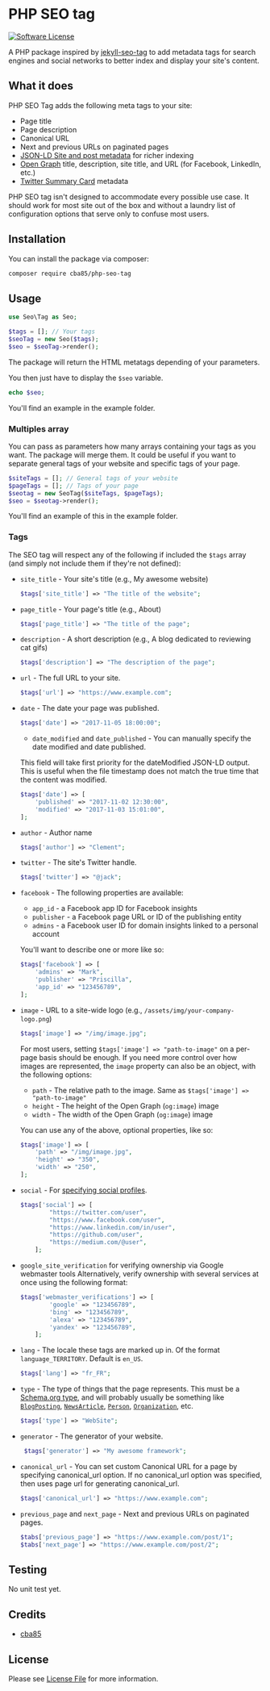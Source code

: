 # PHP SEO tag

[![Software License](https://img.shields.io/badge/license-MIT-brightgreen.svg?style=flat-square)](LICENSE.md)

A PHP package inspired by [jekyll-seo-tag](https://github.com/jekyll/jekyll-seo-tag) to add metadata tags for search engines and social networks to better index and display your site's content.

## What it does

PHP SEO Tag adds the following meta tags to your site:

- Page title
- Page description
- Canonical URL
- Next and previous URLs on paginated pages
- [JSON-LD Site and post metadata](https://developers.google.com/search/docs/guides/intro-structured-data) for richer indexing
- [Open Graph](http://ogp.me) title, description, site title, and URL (for Facebook, LinkedIn, etc.)
- [Twitter Summary Card](https://developer.twitter.com/en/docs/tweets/optimize-with-cards/guides/getting-started) metadata

PHP SEO tag isn't designed to accommodate every possible use case. It should work for most site out of the box and without a laundry list of configuration options that serve only to confuse most users.

## Installation

You can install the package via composer:

```bash
composer require cba85/php-seo-tag
```

## Usage

```php
use Seo\Tag as Seo;

$tags = []; // Your tags
$seoTag = new Seo($tags);
$seo = $seoTag->render();
```

The package will return the HTML metatags depending of your parameters.

You then just have to display the `$seo` variable.

```php
echo $seo;
```

You'll find an example in the example folder.

### Multiples array

You can pass as parameters how many arrays containing your tags as you want. The package will merge them. It could be useful if you want to separate general tags of your website and specific tags of your page.

```php
$siteTags = []; // General tags of your website
$pageTags = []; // Tags of your page
$seotag = new SeoTag($siteTags, $pageTags);
$seo = $seotag->render();
```

You'll find an example of this in the example folder.

### Tags

The SEO tag will respect any of the following if included the `$tags` array (and simply not include them if they're not defined):

- `site_title` - Your site's title (e.g., My awesome website)

    ```php
    $tags['site_title'] => "The title of the website";
    ```

- `page_title` - Your page's title (e.g., About)

    ```php
    $tags['page_title'] => "The title of the page";
    ```

- `description` - A short description (e.g., A blog dedicated to reviewing cat gifs)

    ```php
    $tags['description'] => "The description of the page";
    ```

- `url` - The full URL to your site.

    ```php
    $tags['url'] => "https://www.example.com";
    ```

- `date` - The date your page was published.

    ```php
    $tags['date'] => "2017-11-05 18:00:00";
    ```

    - `date_modified` and `date_published` - You can manually specify the date modified and date published.

    This field will take first priority for the dateModified JSON-LD output. This is useful when the file timestamp does not match the true time that the content was modified.

    ```php
    $tags['date'] => [
        'published' => "2017-11-02 12:30:00",
        'modified' => "2017-11-03 15:01:00",
    ];
    ```

- `author` - Author name

    ```php
    $tags['author'] => "Clement";
    ```

- `twitter` - The site's Twitter handle.

    ```php
    $tags['twitter'] => "@jack";
    ```

- `facebook` - The following properties are available:
  - `app_id` - a Facebook app ID for Facebook insights
  - `publisher` - a Facebook page URL or ID of the publishing entity
  - `admins` - a Facebook user ID for domain insights linked to a personal account

  You'll want to describe one or more like so:

    ```php
    $tags['facebook'] => [
        'admins' => "Mark",
        'publisher' => "Priscilla",
        'app_id' => "123456789",
    ];
    ```

- `image` - URL to a site-wide logo (e.g., `/assets/img/your-company-logo.png`)

    ```php
    $tags['image'] => "/img/image.jpg";
    ```

    For most users, setting `$tags['image'] => "path-to-image"` on a per-page basis should be enough. If you need more control over how images are represented, the `image` property can also be an object, with the following options:

    * `path` - The relative path to the image. Same as `$tags['image'] => "path-to-image"`
    * `height` - The height of the Open Graph (`og:image`) image
    * `width` - The width of the Open Graph (`og:image`) image

    You can use any of the above, optional properties, like so:

    ```php
    $tags['image'] => [
        'path' => "/img/image.jpg",
        'height' => "350",
        'width' => "250",
    ];
    ```

- `social` - For [specifying social profiles](https://developers.google.com/structured-data/customize/social-profiles).

    ```php
    $tags['social'] => [
            "https://twitter.com/user",
            "https://www.facebook.com/user",
            "https://www.linkedin.com/in/user",
            "https://github.com/user",
            "https://medium.com/@user",
        ];
    ```

- `google_site_verification` for verifying ownership via Google webmaster tools
Alternatively, verify ownership with several services at once using the following format:

    ```php
    $tags['webmaster_verifications'] => [
            'google' => "123456789",
            'bing' => "123456789",
            'alexa' => "123456789",
            'yandex' => "123456789",
        ];
    ```

- `lang` - The locale these tags are marked up in. Of the format `language_TERRITORY`. Default is `en_US`.

    ```php
    $tags['lang'] => "fr_FR";
    ```

-  `type` - The type of things that the page represents. This must be a [Schema.org type](http://schema.org/docs/schemas.html), and will probably usually be something like [`BlogPosting`](http://schema.org/BlogPosting), [`NewsArticle`](http://schema.org/NewsArticle), [`Person`](http://schema.org/Person), [`Organization`](http://schema.org/Organization), etc.

    ```php
    $tags['type'] => "WebSite";
    ```

- `generator` - The generator of your website.

    ```php
     $tags['generator'] => "My awesome framework";
    ```

- `canonical_url` - You can set custom Canonical URL for a page by specifying canonical_url option. If no canonical_url option was specified, then uses page url for generating canonical_url.

    ```php
    $tags['canonical_url'] => "https://www.example.com";
    ```

- `previous_page` and `next_page` - Next and previous URLs on paginated pages.

    ```php
    $tabs['previous_page'] => "https://www.example.com/post/1";
    $tabs['next_page'] => "https://www.example.com/post/2";
    ```

## Testing

No unit test yet.

## Credits

- [cba85](https://github.com/cba85)

## License

Please see [License File](LICENSE.md) for more information.
